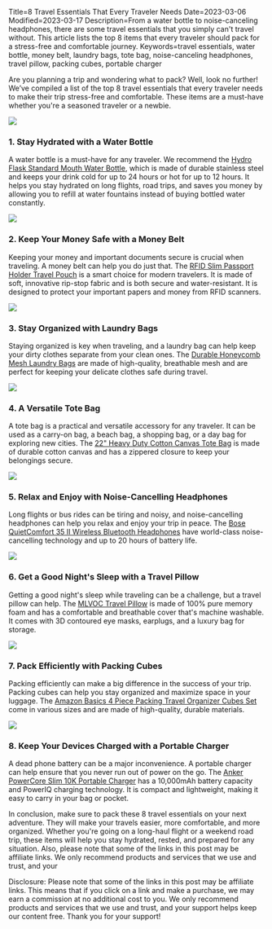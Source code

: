 Title=8 Travel Essentials That Every Traveler Needs
Date=2023-03-06
Modified=2023-03-17
Description=From a water bottle to noise-canceling headphones, there are some travel essentials that you simply can't travel without. This article lists the top 8 items that every traveler should pack for a stress-free and comfortable journey.
Keywords=travel essentials, water bottle, money belt, laundry bags, tote bag, noise-canceling headphones, travel pillow, packing cubes, portable charger

Are you planning a trip and wondering what to pack? Well, look no further! We’ve compiled a list of the top 8 travel essentials that every traveler needs to make their trip stress-free and comfortable. These items are a must-have whether you're a seasoned traveler or a newbie.

<a href="https://www.amazon.com/Hydro-Flask-Standard-Mouth-Bottle/dp/B01ACARBTA?&linkCode=li2&tag=vacabot-20&linkId=44f7096cce22eb137f4603e53a5ef540&language=en_US&ref_=as_li_ss_il" target="_blank"><img border="0" src="//ws-na.amazon-adsystem.com/widgets/q?_encoding=UTF8&ASIN=B01ACARBTA&Format=_SL160_&ID=AsinImage&MarketPlace=US&ServiceVersion=20070822&WS=1&tag=vacabot-20&language=en_US" ></a><img src="https://ir-na.amazon-adsystem.com/e/ir?t=vacabot-20&language=en_US&l=li2&o=1&a=B01ACARBTA" width="1" height="1" border="0" alt="" style="border:none !important; margin:0px !important;" />
### 1. Stay Hydrated with a Water Bottle
A water bottle is a must-have for any traveler. We recommend the [Hydro Flask Standard Mouth Water Bottle](https://amzn.to/3Yp4m4P), which is made of durable stainless steel and keeps your drink cold for up to 24 hours or hot for up to 12 hours. It helps you stay hydrated on long flights, road trips, and saves you money by allowing you to refill at water fountains instead of buying bottled water constantly.

<a href="https://www.amazon.com/Money-Travel-Blocking-Sleeves-Daily/dp/B01C2R3TZG?keywords=money+pouch+travel&qid=1678143803&sprefix=money+puch%2Caps%2C316&sr=8-1&linkCode=li2&tag=vacabot-20&linkId=2a8926ba4d7361252f7f1e9022098d1e&language=en_US&ref_=as_li_ss_il" target="_blank"><img border="0" src="//ws-na.amazon-adsystem.com/widgets/q?_encoding=UTF8&ASIN=B01C2R3TZG&Format=_SL160_&ID=AsinImage&MarketPlace=US&ServiceVersion=20070822&WS=1&tag=vacabot-20&language=en_US" ></a><img src="https://ir-na.amazon-adsystem.com/e/ir?t=vacabot-20&language=en_US&l=li2&o=1&a=B01C2R3TZG" width="1" height="1" border="0" alt="" style="border:none !important; margin:0px !important;" />
### 2. Keep Your Money Safe with a Money Belt
Keeping your money and important documents secure is crucial when traveling. A money belt can help you do just that. The [RFID Slim Passport Holder Travel Pouch](https://amzn.to/3ylZjHK) is a smart choice for modern travelers. It is made of soft, innovative rip-stop fabric and is both secure and water-resistant. It is designed to protect your important papers and money from RFID scanners.

<a href="https://www.amazon.com/Durable-Honeycomb-Laundry-Delicates-Inches/dp/B083SCJ8G8?keywords=travel+laundry+bags&qid=1678143891&sprefix=travel+laund%2Caps%2C116&sr=8-13&linkCode=li2&tag=vacabot-20&linkId=cc31d3ebb4d07117267715b43571e8fd&language=en_US&ref_=as_li_ss_il" target="_blank"><img border="0" src="//ws-na.amazon-adsystem.com/widgets/q?_encoding=UTF8&ASIN=B083SCJ8G8&Format=_SL160_&ID=AsinImage&MarketPlace=US&ServiceVersion=20070822&WS=1&tag=vacabot-20&language=en_US" ></a><img src="https://ir-na.amazon-adsystem.com/e/ir?t=vacabot-20&language=en_US&l=li2&o=1&a=B083SCJ8G8" width="1" height="1" border="0" alt="" style="border:none !important; margin:0px !important;" />
### 3. Stay Organized with Laundry Bags
Staying organized is key when traveling, and a laundry bag can help keep your dirty clothes separate from your clean ones. The [Durable Honeycomb Mesh Laundry Bags](https://amzn.to/3F3zuA9) are made of high-quality, breathable mesh and are perfect for keeping your delicate clothes safe during travel.

<a href="https://www.amazon.com/DALIX-Cotton-Zippered-Shopping-Grocery/dp/B00BYF8D2C?crid=2A0II2NE7YRPA&keywords=Canvas+Tote+Bag&qid=1678144093&sprefix=canvas+tote+bag%2Caps%2C123&sr=8-32&linkCode=li2&tag=vacabot-20&linkId=64da5db181eaa415b9e53fb895eda51f&language=en_US&ref_=as_li_ss_il" target="_blank"><img border="0" src="//ws-na.amazon-adsystem.com/widgets/q?_encoding=UTF8&ASIN=B00BYF8D2C&Format=_SL160_&ID=AsinImage&MarketPlace=US&ServiceVersion=20070822&WS=1&tag=vacabot-20&language=en_US" ></a><img src="https://ir-na.amazon-adsystem.com/e/ir?t=vacabot-20&language=en_US&l=li2&o=1&a=B00BYF8D2C" width="1" height="1" border="0" alt="" style="border:none !important; margin:0px !important;" />
### 4. A Versatile Tote Bag
A tote bag is a practical and versatile accessory for any traveler. It can be used as a carry-on bag, a beach bag, a shopping bag, or a day bag for exploring new cities. The [22" Heavy Duty Cotton Canvas Tote Bag](https://amzn.to/3L20KTE) is made of durable cotton canvas and has a zippered closure to keep your belongings secure.

<a href="https://www.amazon.com/Bose-QuietComfort-Wireless-Headphones-Cancelling/dp/B0756CYWWD?th=1&linkCode=li2&tag=vacabot-20&linkId=8171e209e85de66496115f2ae3bd14eb&language=en_US&ref_=as_li_ss_il" target="_blank"><img border="0" src="//ws-na.amazon-adsystem.com/widgets/q?_encoding=UTF8&ASIN=B0756CYWWD&Format=_SL160_&ID=AsinImage&MarketPlace=US&ServiceVersion=20070822&WS=1&tag=vacabot-20&language=en_US" ></a><img src="https://ir-na.amazon-adsystem.com/e/ir?t=vacabot-20&language=en_US&l=li2&o=1&a=B0756CYWWD" width="1" height="1" border="0" alt="" style="border:none !important; margin:0px !important;" />
### 5. Relax and Enjoy with Noise-Cancelling Headphones
Long flights or bus rides can be tiring and noisy, and noise-cancelling headphones can help you relax and enjoy your trip in peace. The [Bose QuietComfort 35 II Wireless Bluetooth Headphones](https://amzn.to/3JiH0tu) have world-class noise-cancelling technology and up to 20 hours of battery life.

<a href="https://www.amazon.com/MLVOC-Comfortable-Breathable-Washable-Contoured/dp/B082K8ZNQ1?content-id=amzn1.sym.824ce8c0-071d-4ae0-a0bd-93ac8c4d5e37%3Aamzn1.sym.824ce8c0-071d-4ae0-a0bd-93ac8c4d5e37&crid=2XNKK1BY9L6W9&cv_ct_cx=Travel+Pillow&keywords=Travel+Pillow&pd_rd_i=B082K8ZNQ1&pd_rd_r=62ccc66d-f1fb-49c8-a7be-b16720b5cf45&pd_rd_w=F5Ezy&pd_rd_wg=xpxH8&pf_rd_p=824ce8c0-071d-4ae0-a0bd-93ac8c4d5e37&pf_rd_r=0P2XKXA5PDFSMFMJ8DVK&qid=1678145614&sprefix=travel+pillow%2Caps%2C373&sr=1-1-a73d1c8c-2fd2-4f19-aa41-2df022bcb241-spons&psc=1&smid=A1J6G81LV8GYZO&spLa=ZW5jcnlwdGVkUXVhbGlmaWVyPUFWUzZMRFFLTlZOTzMmZW5jcnlwdGVkSWQ9QTA1NDQ4NDQyR1E1N1dLVDZGVzhEJmVuY3J5cHRlZEFkSWQ9QTA3MjI0MTExOVVUWVgyMURYSDhMJndpZGdldE5hbWU9c3Bfc2VhcmNoX3RoZW1hdGljJmFjdGlvbj1jbGlja1JlZGlyZWN0JmRvTm90TG9nQ2xpY2s9dHJ1ZQ%3D%3D&linkCode=li2&tag=vacabot-20&linkId=9c67bd2f159030516faf8c71ef063a22&language=en_US&ref_=as_li_ss_il" target="_blank"><img border="0" src="//ws-na.amazon-adsystem.com/widgets/q?_encoding=UTF8&ASIN=B082K8ZNQ1&Format=_SL160_&ID=AsinImage&MarketPlace=US&ServiceVersion=20070822&WS=1&tag=vacabot-20&language=en_US" ></a><img src="https://ir-na.amazon-adsystem.com/e/ir?t=vacabot-20&language=en_US&l=li2&o=1&a=B082K8ZNQ1" width="1" height="1" border="0" alt="" style="border:none !important; margin:0px !important;" />
### 6. Get a Good Night's Sleep with a Travel Pillow
Getting a good night's sleep while traveling can be a challenge, but a travel pillow can help. The [MLVOC Travel Pillow](https://amzn.to/3IUtA5t) is made of 100% pure memory foam and has a comfortable and breathable cover that's machine washable. It comes with 3D contoured eye masks, earplugs, and a luxury bag for storage.

<a href="https://www.amazon.com/AmazonBasics-Piece-Packing-Travel-Organizer/dp/B014VBIJFG?crid=2S4S9UO2D6VYX&keywords=Packing+Cubes&qid=1678145704&sprefix=packing+cubes%2Caps%2C153&sr=8-1-spons&psc=1&spLa=ZW5jcnlwdGVkUXVhbGlmaWVyPUFDUDZZSVoxQlNYV1MmZW5jcnlwdGVkSWQ9QTA0NTQyNzNSVFNYVkNLWjJUUEMmZW5jcnlwdGVkQWRJZD1BMDcwMjk5MTFXMFJDU0pPVTVWMEEmd2lkZ2V0TmFtZT1zcF9hdGYmYWN0aW9uPWNsaWNrUmVkaXJlY3QmZG9Ob3RMb2dDbGljaz10cnVl&linkCode=li2&tag=vacabot-20&linkId=69e0512f00683036f0f88fa96ecdede1&language=en_US&ref_=as_li_ss_il" target="_blank"><img border="0" src="//ws-na.amazon-adsystem.com/widgets/q?_encoding=UTF8&ASIN=B014VBIJFG&Format=_SL160_&ID=AsinImage&MarketPlace=US&ServiceVersion=20070822&WS=1&tag=vacabot-20&language=en_US" ></a><img src="https://ir-na.amazon-adsystem.com/e/ir?t=vacabot-20&language=en_US&l=li2&o=1&a=B014VBIJFG" width="1" height="1" border="0" alt="" style="border:none !important; margin:0px !important;" />
### 7. Pack Efficiently with Packing Cubes
Packing efficiently can make a big difference in the success of your trip. Packing cubes can help you stay organized and maximize space in your luggage. The [Amazon Basics 4 Piece Packing Travel Organizer Cubes Set](https://amzn.to/3kJJKa0) come in various sizes and are made of high-quality, durable materials.

<a href="https://www.amazon.com/Anker-Ultra-Compact-High-Speed-VoltageBoost-Technology/dp/B07QXV6N1B?crid=3LY7GX5JG7A3V&keywords=Portable+Charger&qid=1678145730&sprefix=portable+charger%2Caps%2C110&sr=8-4&linkCode=li2&tag=vacabot-20&linkId=3db8c51cecbc66394578e2cdf5d8ffa6&language=en_US&ref_=as_li_ss_il" target="_blank"><img border="0" src="//ws-na.amazon-adsystem.com/widgets/q?_encoding=UTF8&ASIN=B07QXV6N1B&Format=_SL160_&ID=AsinImage&MarketPlace=US&ServiceVersion=20070822&WS=1&tag=vacabot-20&language=en_US" ></a><img src="https://ir-na.amazon-adsystem.com/e/ir?t=vacabot-20&language=en_US&l=li2&o=1&a=B07QXV6N1B" width="1" height="1" border="0" alt="" style="border:none !important; margin:0px !important;" />
### 8. Keep Your Devices Charged with a Portable Charger
A dead phone battery can be a major inconvenience. A portable charger can help ensure that you never run out of power on the go. The [Anker PowerCore Slim 10K Portable Charger](https://amzn.to/3mxt1qU) has a 10,000mAh battery capacity and PowerIQ charging technology. It is compact and lightweight, making it easy to carry in your bag or pocket.

In conclusion, make sure to pack these 8 travel essentials on your next adventure. They will make your travels easier, more comfortable, and more organized. Whether you're going on a long-haul flight or a weekend road trip, these items will help you stay hydrated, rested, and prepared for any situation. Also, please note that some of the links in this post may be affiliate links. We only recommend products and services that we use and trust, and your

Disclosure: Please note that some of the links in this post may be affiliate links. This means that if you click on a link and make a purchase, we may earn a commission at no additional cost to you. We only recommend products and services that we use and trust, and your support helps keep our content free. Thank you for your support!
